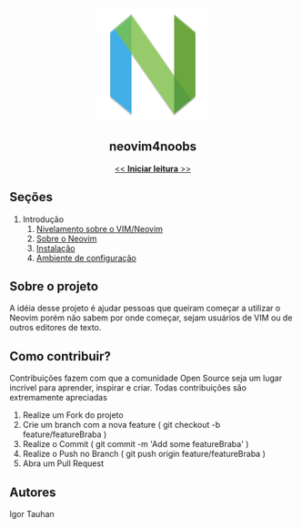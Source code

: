 <p align="center">
    <img src="./images/nvim-icon.png" height="200" width="200">
</p>

<p align="center">
    <h2 align="center">neovim4noobs</h2>
</p>

<p align="center">
    <a href="docs/01-introducao/nivelamento.md"><< <strong>Iniciar leitura</strong> >></a>
</p>

## Seções

1. Introdução
    1. [Nivelamento sobre o VIM/Neovim](docs/01-introducao/nivelamento.md)
    2. [Sobre o Neovim](docs/01-introducao/sobre-o-neovim.md)
    3. [Instalação](docs/01-introducao/instalacao.md)
    4. [Ambiente de configuração](docs/01-introducao/ambiente-de-configuracao.md)

## Sobre o projeto

A idéia desse projeto é ajudar pessoas que queiram começar a utilizar o Neovim porém não sabem por onde começar, sejam usuários de VIM ou de outros editores de texto.

## Como contribuir?

Contribuições fazem com que a comunidade Open Source seja um lugar incrível para aprender, inspirar e criar. Todas contribuições são extremamente apreciadas

1. Realize um Fork do projeto
2. Crie um branch com a nova feature ( git checkout -b feature/featureBraba )
3. Realize o Commit ( git commit -m 'Add some featureBraba' )
4. Realize o Push no Branch ( git push origin feature/featureBraba )
5. Abra um Pull Request

## Autores

Igor Tauhan
